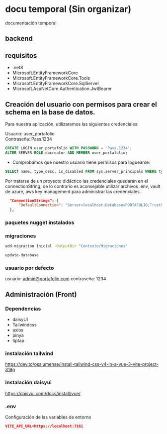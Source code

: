 # docu temporal (Sin organizar)
documentación temporal 

## backend

## requisitos
- .net8
- Microsoft.EntityFrameworkCore
- Microsoft.EntityFrameworkCore.Tools
- Microsoft.EntityFrameworkCore.SqlServer
- Microsoft.AspNetCore.Authentication.JwtBearer

## Creación del usuario con permisos para crear el schema en la base de datos.

Para nuestra aplicación, utilizaremos las siguientes credenciales:

Usuario: user_portafolio  
Contraseña: Pass.1234  


```sql
CREATE LOGIN user_portafolio WITH PASSWORD = 'Pass.1234';
ALTER SERVER ROLE dbcreator ADD MEMBER user_portafolio;
```
- Comprobamos que nuestro usuario tiene permisos para loguearse:

```sql
SELECT name, type_desc, is_disabled FROM sys.server_principals WHERE type_desc = 'SQL_LOGIN';
```

Por tratarse de un proyecto didáctico las credenciales quedarán en el connectionString, de lo contrario es aconsejable utilizar archivos .env, vault de azure, aws key management para administrar las credenciales.

```json
  "ConnectionStrings": {
      "DefaultConnection": "Server=localhost;Database=PORTAFOLIO;TrustServerCertificate=True; User Id=user_portafolio;Password=Pass.1234;"
  },
```

### paquetes nugget instalados

### migraciones

```bash
add-migration Inicial -OutputDir "Contexto/Migraciones"
```
```bash
update-database
```

### usuario por defecto
usuario: admin@portafolio.com
contraseña: 1234

## Administración (Front)

### Dependencias
- daisyUI
- Tailwindcss
- axios
- pinya
- tiptap

### instalación tailwind
https://dev.to/osalumense/install-tailwind-css-v4-in-a-vue-3-vite-project-319g
### instalación daisyui
https://daisyui.com/docs/install/vue/

### .env
Configuración de las variables de entorno
```json
VITE_API_URL=https://localhost:7161
```